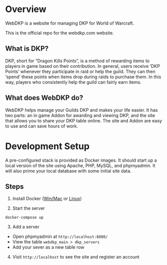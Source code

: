 # Overview
WebDKP is a website for managing DKP for World of Warcraft.

This is the official repo for the webdkp.com website.

## What is DKP?
DKP, short for “Dragon Kills Points”, is a method of rewarding items
to players in game based on their contribution. In general, users
receive ‘DKP Points’ whenever they participate in raid or help the
guild. They can then ‘spend’ these points when items drop during 
raids to purchase them. In this way, players who consistently help
the guild can fairly earn items.

## What does WebDKP do?
WebDKP helps manage your Guilds DKP and makes your life easier. It 
has two parts: an in game Addon for awarding and viewing DKP, and 
the site that allows you to share your DKP table online. The site
 and Addon are easy to use and can save hours of work.

# Development Setup
A pre-configured stack is provided as Docker images. It should
start up a local version of the site using Apache, PHP, MySQL,
and phpmyadmin. It will also prime your local database with
some initial site data.

## Steps
1. Install Docker ([Win/Mac](https://www.docker.com/products/docker-desktop) or [Linux](https://docs.docker.com/install/linux/docker-ce/ubuntu/))

2. Start the server
```shell
docker-compose up
```
3. Add a server
  * Open phpmyadmin at `http://localhost:8080/`
  * View the table `webdkp_main > dkp_servers`
  * Add your sever as a new table row

4. Visit `http://localhost` to see the site and register an account
